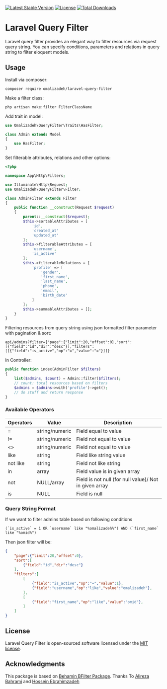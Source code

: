 [![Latest Stable Version](https://poser.pugx.org/omalizadeh/laravel-query-filter/v)](https://packagist.org/packages/omalizadeh/laravel-query-filter)
[![License](https://poser.pugx.org/omalizadeh/laravel-query-filter/license)](https://packagist.org/packages/omalizadeh/laravel-query-filter)
[![Total Downloads](https://poser.pugx.org/omalizadeh/laravel-query-filter/downloads)](https://packagist.org/packages/omalizadeh/laravel-query-filter)
# Laravel Query Filter
Laravel query filter provides an elegant way to filter resources via request query string.
You can specify conditions, parameters and relations in query string to filter eloquent models.

## Usage
Install via composer:
```
composer require omalizadeh/laravel-query-filter
```
Make a filter class:
```
php artisan make:filter FilterClassName
```
Add trait in model:
```php
use Omalizadeh\QueryFilter\Traits\HasFilter;

class Admin extends Model
{
    use HasFilter;
}
```
Set filterable attributes, relations and other options:
```php
<?php

namespace App\Http\Filters;

use Illuminate\Http\Request;
use Omalizadeh\QueryFilter\Filter;

class AdminFilter extends Filter
{
    public function __construct(Request $request)
    {
        parent::__construct($request);
        $this->sortableAttributes = [
            'id',
            'created_at'
            'updated_at'
        ];
        $this->filterableAttributes = [
            'username',
            'is_active'
        ];
        $this->filterableRelations = [
            'profile' => [
                'gender',
                'first_name',
                'last_name',
                'phone',
                'email',
                'birth_date'
            ]
        ];
        $this->summableAttributes = [];
    }
}
```
Filtering resources from query string using json formatted filter parameter with pagination & sort:
```
api/admins?filter={"page":{"limit":20,"offset":0},"sort":[{"field":"id","dir":"desc"}],"filters":[[{"field":"is_active","op":"=","value":"="}]]}
```
In Controller:
```php
public function index(AdminFilter $filters)
{
    list($admins, $count) = Admin::filter($filters);
    // count: total resources based on filters
    $admins = $admins->with('profile')->get();
    // do stuff and return response
}
```
### Available Operators
| Operators  | Value | Description |
|---|---|---|
| =  | string/numeric | Field equal to value |
| != | string/numeric | Field not equal to value |
| <> | string/numeric | Field not equal to value |
| like | string | Field like string value |
| not like | string | Field not like string |
| in | array | Field value is in given array |
| not | NULL/array | Field is not null (for null value)/ Not in given array |
| is | NULL | Field is null |
### Query String Format
If we want to filter admins table based on following conditions
```
(`is_active` = 1 OR `username` like "%omalizadeh%") AND (`first_name` like "%omid%")
```
Then json filter will be:

```json
{
    "page":{"limit":20,"offset":0},
    "sort":[
        {"field":"id","dir":"desc"}
    ],
    "filters":[
        [
            {"field":"is_active","op":"=","value":1},
            {"field":"username","op":"like","value":"omalizadeh"},
        ],
        [   
            {"field":"first_name","op":"like","value":"omid"},
        ]
    ]
}
```
## License

Laravel Query Filter is open-sourced software licensed under the [MIT license](LICENSE.md).

## Acknowledgments

This package is based on [Behamin BFilter Package](https://github.com/alirezabahram7/bfilter).
Thanks To [Alireza Bahrami](https://github.com/alirezabahram7) and [Hossein Ebrahimzadeh](https://github.com/Hebrahimzadeh)
